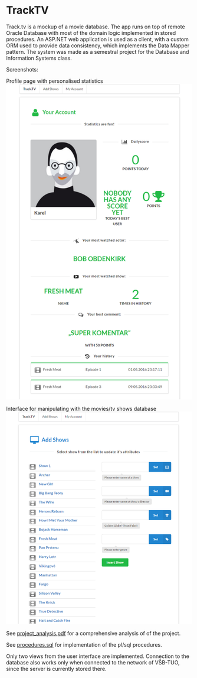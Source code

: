 # TrackTV
Track.tv is a mockup of a movie database. The app runs on top of remote Oracle Database with most of the domain logic implemented in stored procedures. An ASP.NET web application is used as a client, with a custom ORM used to provide data consistency, which implements the Data Mapper pattern. The system was made as a semestral project for the Database and Information Systems class.

Screenshots:

Profile page with personalised statistics
![Alt text](profile.png?raw=true "Profile page with personalised statistics")



Interface for manipulating with the movies/tv shows database
![Alt text](addshow.png?raw=true "Interface for manipulating with the movies/tv shows database")



See [project_analysis.pdf](project_analysis.pdf) for a comprehensive analysis of of the project.

See [procedures.sql](procedures.sql) for implementation of the pl/sql procedures.

Only two views from the user interface are implemented. Connection to the database also works only when connected to the network of VŠB-TUO, since the server is currently stored there.

